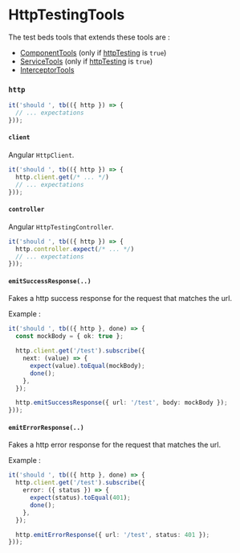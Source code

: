 # HttpTestingTools

The test beds tools that extends these tools are :

- [ComponentTools](../test-beds/component#assertion-tools) (only if [httpTesting](../test-beds/component#httptesting) is `true`)
- [ServiceTools](../test-beds/service#assertion-tools) (only if [httpTesting](../test-beds/service#httptesting) is `true`)
- [InterceptorTools](../test-beds/interceptor#assertion-tools)

### `http`

```ts
it('should ', tb(({ http }) => {
  // ... expectations
}));
```

#### `client`

Angular `HttpClient`.

```ts
it('should ', tb(({ http }) => {
  http.client.get(/* ... */)
  // ... expectations
})); 
```

#### `controller`

Angular `HttpTestingController`.

```ts
it('should ', tb(({ http }) => {
  http.controller.expect(/* ... */)
  // ... expectations
})); 
```

#### `emitSuccessResponse(..)`

Fakes a http success response for the request that matches the url.

Example :

```ts
it('should ', tb(({ http }, done) => {
  const mockBody = { ok: true };

  http.client.get('/test').subscribe({
    next: (value) => {
      expect(value).toEqual(mockBody);
      done();
    },
  });

  http.emitSuccessResponse({ url: '/test', body: mockBody });
})); 
```

#### `emitErrorResponse(..)`

Fakes a http error response for the request that matches the url.

Example :

```ts
it('should ', tb(({ http }, done) => {
  http.client.get('/test').subscribe({
    error: ({ status }) => {
      expect(status).toEqual(401);
      done();
    },
  });

  http.emitErrorResponse({ url: '/test', status: 401 });
})); 
```
